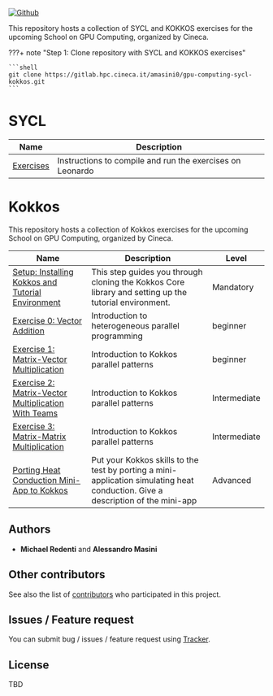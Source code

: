 [![Github](https://img.shields.io/badge/sources-github-green.svg)](https://github.com/mredenti/gpu-computing-school/)


This repository hosts a collection of SYCL and KOKKOS exercises for the upcoming School on GPU Computing, organized by Cineca.

???+ note "Step 1: Clone repository with SYCL and KOKKOS exercises"
    
    ```shell
    git clone https://gitlab.hpc.cineca.it/amasini0/gpu-computing-sycl-kokkos.git
    ```

# SYCL

| Name                                             | Description   |
|--------------------------------------------------|---------------|
| [Exercises](../SYCL/index.md) | Instructions to compile and run the exercises on Leonardo |

# Kokkos 

This repository hosts a collection of Kokkos exercises for the upcoming School on GPU Computing, organized by Cineca.

| Name                                             | Description   | Level |
|--------------------------------------------------|---------------|-------|
| [Setup: Installing Kokkos and Tutorial Environment](../KOKKOS/index.md) | This step guides you through cloning the Kokkos Core library and setting up the tutorial environment. | Mandatory |
| [Exercise 0: Vector Addition](../KOKKOS/vectorAdd/index.md) | Introduction to heterogeneous parallel programming | beginner |
| [Exercise 1: Matrix-Vector Multiplication](../KOKKOS/MatVecMul/index.md)   | Introduction to Kokkos parallel patterns | beginner | 
| [Exercise 2: Matrix-Vector Multiplication With Teams](../KOKKOS/MatVecMulTeam/index.md)   | Introduction to Kokkos parallel patterns | Intermediate | 
| [Exercise 3: Matrix-Matrix Multiplication](../KOKKOS/MatVecMulTeam/index.md)   | Introduction to Kokkos parallel patterns | Intermediate | 
| [Porting Heat Conduction Mini-App to Kokkos](../KOKKOS/MatMul/index.md)  | Put your Kokkos skills to the test by porting a mini-application simulating heat conduction. Give a description of the mini-app | Advanced | 

## Authors

* **Michael Redenti** and **Alessandro Masini**  

## Other contributors

See also the list of [contributors](https://github.com/mredenti/gpu-computing-schoool/graphs/contributors) who participated in this project.

## Issues / Feature request

You can submit bug / issues / feature request using [Tracker](https://github.com/mredenti/gpu-computing-school/issues).

## License

TBD





